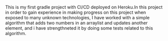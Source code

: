 This is my first gradle project with CI/CD deployed on Heroku.In this project in order to gain experience in making progress on this project when exposed to many unknown technologies, I have worked with a simple algorithm that adds two numbers in an arraylist and updates another element, and i have strengthneted it by doing some tests related to this algorithm.